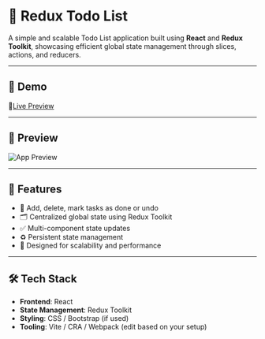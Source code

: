 # 📝 Redux Todo List

A simple and scalable Todo List application built using **React** and **Redux Toolkit**, showcasing efficient global state management through slices, actions, and reducers.

---

## 🚀 Demo

🔗[Live Preview](https://codeultr0n.github.io/Redux-todo-list/)

---

## 📸 Preview

![App Preview](./Machine_learning_resized.jpeg)

---

## 🧠 Features

- 🔹 Add, delete, mark tasks as done or undo
- 🗂️ Centralized global state using Redux Toolkit
- ✅ Multi-component state updates
- ♻️ Persistent state management
- 🎯 Designed for scalability and performance

---

## 🛠️ Tech Stack

- **Frontend**: React
- **State Management**: Redux Toolkit
- **Styling**: CSS / Bootstrap (if used)
- **Tooling**: Vite / CRA / Webpack (edit based on your setup)



